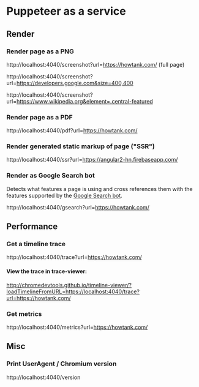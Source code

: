 Puppeteer as a service
======================

## Render

### Render page as a PNG
http://localhost:4040/screenshot?url=https://howtank.com/ (full page)

http://localhost:4040/screenshot?url=https://developers.google.com&size=400,400

http://localhost:4040/screenshot?url=https://www.wikipedia.org&element=.central-featured

### Render page as a PDF
http://localhost:4040/pdf?url=https://howtank.com/

### Render generated static markup of page ("SSR")
http://localhost:4040/ssr?url=https://angular2-hn.firebaseapp.com/

### Render as Google Search bot

Detects what features a page is using and cross references them with the features
supported by the [Google Search bot](https://developers.google.com/search/docs/guides/rendering).

http://localhost:4040/gsearch?url=https://howtank.com/

## Performance

### Get a timeline trace

http://localhost:4040/trace?url=https://howtank.com/

#### View the trace in trace-viewer:

http://chromedevtools.github.io/timeline-viewer/?loadTimelineFromURL=https://localhost:4040/trace?url=https://howtank.com/

### Get metrics
http://localhost:4040/metrics?url=https://howtank.com/

## Misc

### Print UserAgent / Chromium version
http://localhost:4040/version

